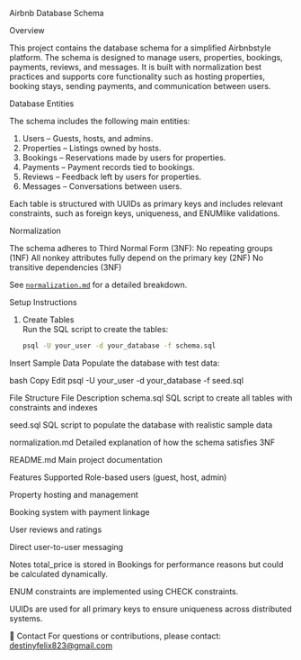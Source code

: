  Airbnb Database Schema

 Overview

This project contains the database schema for a simplified Airbnbstyle platform. The schema is designed to manage users, properties, bookings, payments, reviews, and messages. It is built with normalization best practices and supports core functionality such as hosting properties, booking stays, sending payments, and communication between users.



 Database Entities

The schema includes the following main entities:

1. Users – Guests, hosts, and admins.
2. Properties – Listings owned by hosts.
3. Bookings – Reservations made by users for properties.
4. Payments – Payment records tied to bookings.
5. Reviews – Feedback left by users for properties.
6. Messages – Conversations between users.

Each table is structured with UUIDs as primary keys and includes relevant constraints, such as foreign keys, uniqueness, and ENUMlike validations.



 Normalization

The schema adheres to Third Normal Form (3NF):
 No repeating groups (1NF)
 All nonkey attributes fully depend on the primary key (2NF)
 No transitive dependencies (3NF)

See [`normalization.md`](./normalization.md) for a detailed breakdown.



 Setup Instructions

1. Create Tables  
   Run the SQL script to create the tables:

   ```bash
   psql -U your_user -d your_database -f schema.sql


Insert Sample Data
Populate the database with test data:

bash
Copy
Edit
psql -U your_user -d your_database -f seed.sql


File Structure
File	Description
schema.sql	SQL script to create all tables with constraints and indexes

seed.sql	SQL script to populate the database with realistic sample data

normalization.md	Detailed explanation of how the schema satisfies 3NF

README.md	Main project documentation

Features Supported
Role-based users (guest, host, admin)

Property hosting and management

Booking system with payment linkage

User reviews and ratings

Direct user-to-user messaging

 Notes
total_price is stored in Bookings for performance reasons but could be calculated dynamically.

ENUM constraints are implemented using CHECK constraints.

UUIDs are used for all primary keys to ensure uniqueness across distributed systems.

📧 Contact
For questions or contributions, please contact: destinyfelix823@gmail.com
